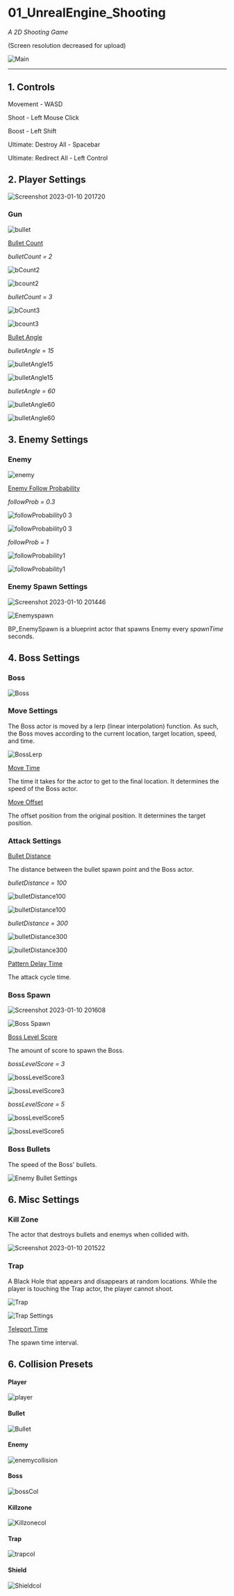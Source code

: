 # 01_UnrealEngine_Shooting

_A 2D Shooting Game_

(Screen resolution decreased for upload)

![Main](https://user-images.githubusercontent.com/57009810/211534980-30445a2f-fdc1-4d18-becc-5a05b63c6856.gif)

-------
<h2> 1. Controls </h2>

Movement - WASD 

Shoot -  Left Mouse Click 

Boost -  Left Shift

Ultimate: Destroy All -  Spacebar

Ultimate: Redirect All - Left Control

<h2> 2. Player Settings </h2>

![Screenshot 2023-01-10 201720](https://user-images.githubusercontent.com/57009810/211537445-24934e54-d196-409c-9d6c-80e645faee49.png)


<h3> Gun </h3>

![bullet](https://user-images.githubusercontent.com/57009810/211698159-61efea69-f00e-440a-90d8-757f85ad6022.gif)


<ins>Bullet Count</ins>

_bulletCount = 2_

![bCount2](https://user-images.githubusercontent.com/57009810/211721069-d937000f-f1d3-4110-b0a7-c00d215bad1d.png)

![bcount2](https://user-images.githubusercontent.com/57009810/211721076-cf253888-b80b-4800-8504-6b3341b44774.gif)

_bulletCount = 3_

![bCount3](https://user-images.githubusercontent.com/57009810/211721087-9889ec96-8ac0-4b31-976e-840f4307b927.png)

![bcount3](https://user-images.githubusercontent.com/57009810/211721091-c9491d25-b930-43b4-89f6-980fe54630eb.gif)

<ins> Bullet Angle </ins>

_bulletAngle = 15_

![bulletAngle15](https://user-images.githubusercontent.com/57009810/211726332-769d9643-6987-49d4-8cfe-473e672d0a45.png)

![bulletAngle15](https://user-images.githubusercontent.com/57009810/211726353-3308ffe9-cd9f-4d7b-a1ad-8b818ca65445.gif)

_bulletAngle = 60_

![bulletAngle60](https://user-images.githubusercontent.com/57009810/211726384-9633d70c-ef69-402d-bf4b-0bf3eb502687.png)

![bulletAngle60](https://user-images.githubusercontent.com/57009810/211726394-839cadb3-a1b7-40d4-b6d9-e0c0c0283344.gif)

<h2> 3. Enemy Settings </h2>

<h3> Enemy </h3>

![enemy](https://user-images.githubusercontent.com/57009810/211540549-1a8ea26a-de65-4644-86db-89bf8b611c18.png)

<ins> Enemy Follow Probability </ins>

_followProb = 0.3_

![followProbability0 3](https://user-images.githubusercontent.com/57009810/211727371-fbbcdd5d-eb4e-4062-9977-c248ac070b57.png)

![followProbability0 3](https://user-images.githubusercontent.com/57009810/211727411-05015d85-8785-4e4c-81aa-14c69691a678.gif)

_followProb = 1_

![followProbability1](https://user-images.githubusercontent.com/57009810/211728087-04c1bb7a-3d0a-4c64-8183-1cddd09e360f.png)

![followProbability1](https://user-images.githubusercontent.com/57009810/211728097-e1fcac05-93e8-4b32-a0e6-47bce2dff76e.gif)

<h3> Enemy Spawn Settings </h3>

![Screenshot 2023-01-10 201446](https://user-images.githubusercontent.com/57009810/211537535-bcc7494b-f53a-43f8-b11c-429580c327ed.png)

![Enemyspawn](https://user-images.githubusercontent.com/57009810/211540783-0ec67767-2922-41fc-acff-aab6d2c88754.png)

BP_EnemySpawn is a blueprint actor that spawns Enemy every _spawnTime_ seconds.

<h2> 4. Boss Settings </h2>

<h3> Boss</h3> 

![Boss](https://user-images.githubusercontent.com/57009810/211541566-cd2d9972-d646-4422-8f76-c31012dd33c2.png)

<h3> Move Settings </h3> 

The Boss actor is moved by a lerp (linear interpolation) function. As such, the Boss moves according to the current location, target location, speed, and time. 

![BossLerp](https://user-images.githubusercontent.com/57009810/211730046-3944a77f-719c-4547-b4e2-8fb137047257.png)

<ins>Move Time</ins>

The time it takes for the actor to get to the final location. It determines the speed of the Boss actor. 

<ins>Move Offset</ins>

The offset position from the original position. It determines the target position. 

<h3> Attack Settings </h3> 

<ins>Bullet Distance</ins>

The distance between the bullet spawn point and the Boss actor. 

_bulletDistance = 100_

![bulletDistance100](https://user-images.githubusercontent.com/57009810/211760789-b6f11023-ff80-440d-aa15-16ed73597de2.png)

![bulletDistance100](https://user-images.githubusercontent.com/57009810/211760803-43c54fab-89c7-4b4f-8b21-8c8c1df30d23.gif)

_bulletDistance = 300_

![bulletDistance300](https://user-images.githubusercontent.com/57009810/211760836-0c2f3565-254f-4e17-8719-382ebddf3f64.png)

![bulletDistance300](https://user-images.githubusercontent.com/57009810/211760849-cb488bf1-697f-4400-aeb9-cae0ad2cb992.gif)

<ins>Pattern Delay Time</ins>

The attack cycle time. 

<h3> Boss Spawn</h3>

![Screenshot 2023-01-10 201608](https://user-images.githubusercontent.com/57009810/211537832-10f1f349-854f-4e6e-b588-5e419eaff24c.png)

![Boss Spawn](https://user-images.githubusercontent.com/57009810/211541986-2e500ba5-83cd-4bc9-9cec-fcd9273277c5.png)

<ins> Boss Level Score</ins>

The amount of score to spawn the Boss. 

_bossLevelScore = 3_

![bossLevelScore3](https://user-images.githubusercontent.com/57009810/211735547-0480065b-645d-454d-8490-9cf2aa4fa023.png)

![bossLevelScore3](https://user-images.githubusercontent.com/57009810/211756863-9b84ea17-82ef-4a45-aa5c-1f917426e42d.gif)

_bossLevelScore = 5_

![bossLevelScore5](https://user-images.githubusercontent.com/57009810/211735560-9982a177-aaad-4138-88a1-2d8d510511c2.png)

![bossLevelScore5](https://user-images.githubusercontent.com/57009810/211735698-2984a1a8-5fed-472b-b6d1-474a8e929fa1.gif)

<h3> Boss Bullets</h3>

The speed of the Boss' bullets.

![Enemy Bullet Settings](https://user-images.githubusercontent.com/57009810/211541553-9ba9a102-c6bb-40c6-a130-05e5383a15f1.png)

<h2> 6. Misc Settings </h2>

<h3> Kill Zone</h3> 

The actor that destroys bullets and enemys when collided with. 

![Screenshot 2023-01-10 201522](https://user-images.githubusercontent.com/57009810/211537808-4a4bdfdf-fd23-422b-95d2-c424916093ed.png)

<h3> Trap </h3> 

A Black Hole that appears and disappears at random locations. While the player is touching the Trap actor, the player cannot shoot. 

![Trap](https://user-images.githubusercontent.com/57009810/211761723-e37e0902-7603-4fa7-8b15-f3944843ef85.png)

![Trap Settings](https://user-images.githubusercontent.com/57009810/211761809-7bd0d2b4-07c3-4433-b9dd-0d2bed6e3604.png)

<ins>Teleport Time</ins>

The spawn time interval.  

<h2> 6. Collision Presets</h2> 

<h4> Player </h4> 

![player](https://user-images.githubusercontent.com/57009810/211540878-478d978c-83e9-4559-a538-973483ace746.png)

<h4> Bullet </h4> 

![Bullet](https://user-images.githubusercontent.com/57009810/211541058-1e514255-7945-440e-a4b3-f59308c7d3ea.png)

<h4> Enemy </h4> 

![enemycollision](https://user-images.githubusercontent.com/57009810/211540984-97689498-c1c2-4326-81c7-de943b8ca439.png)

<h4> Boss </h4> 

![bossCol](https://user-images.githubusercontent.com/57009810/211541208-bce1ea6f-dd0b-433e-94b2-aac0d926e0f0.png)

<h4> Killzone </h4> 

![Killzonecol](https://user-images.githubusercontent.com/57009810/211541237-59ab96e2-2bf1-4ecf-9773-5d0e2fdf471c.png)

<h4> Trap </h4> 

![trapcol](https://user-images.githubusercontent.com/57009810/211541361-273e6214-b316-4d6f-aeab-71a1970823f9.png)

<h4> Shield </h4>

![Shieldcol](https://user-images.githubusercontent.com/57009810/211541310-7bd0a833-8f67-4f79-8b1a-09392970a3b2.png)
